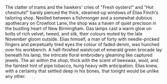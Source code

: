 The clatter of trams and the hawkers' cries of "Fresh oysters!" and "Hot chestnuts!" barely pierced the thick, steamed-up windows of Elias Finch's tailoring shop.  Nestled between a fishmonger and a somewhat dubious apothecary on Crowfoot Lane, the shop was a haven of quiet precision in the bustling heart of New Birmingham.  Gas lamps cast a warm glow on bolts of rich velvet, tweed, and silk, their colours muted by the late November gloom outside. Elias himself, a man of forty with needle-pricked fingers and perpetually tired eyes the colour of faded denim, was hunched over his workbench.  A half-finished waistcoat of emerald green brocade lay beneath his lamp, the intricate floral embroidery gleaming like captured jewels. The air within the shop, thick with the scent of beeswax, wool, and the faintest hint of pipe tobacco, hung heavy with anticipation. Elias knew, with a certainty that settled deep in his bones, that tonight would be unlike any other.
